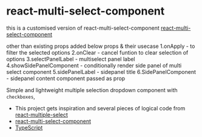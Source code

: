 # react-multi-select-component

this is a customised version of react-multi-select-component [react-multi-select-component](https:github.com/hc-oss/react-multi-select-component)

other than existing props added below props & their usecase
1.onApply - to filter the selected options
2.onClear - cancel funtion to clear selection of options
3.selectPanelLabel - multiselect panel label
4.showSidePanelComponent - conditionally render side panel of multi select component
5.sidePanelLabel - sidepanel title
6.SidePanelComponent - sidepanel content component passed as prop


Simple and lightweight multiple selection dropdown component with `checkboxes`, 
- This project gets inspiration and several pieces of logical code from [react-multiple-select](https:github.com/Khan/react-multi-select/)
- [react-multi-select-component](https:github.com/hc-oss/react-multi-select-component)
- [TypeScript](https:github.com/microsoft/typescript)

